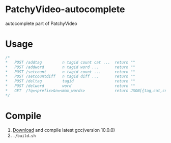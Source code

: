 # PatchyVideo-autocomplete
autocomplete part of PatchyVideo
# Usage
```C++
/*
*   POST /addtag         n tagid count cat ...  return ""
*   POST /addword        n tagid word ...       return ""
*   POST /setcount       n tagid count ...      return ""
*   POST /setcountdiff   n tagid diff ...       return ""
*   POST /deltag         tagid                  return ""
*   POST /delword        word                   return ""
*   GET  /?q=<prefix>&n=<max_words>             return JSON[{tag,cat,cnt},...]
*/
```
# Compile
1. [Download](https://github.com/gcc-mirror/gcc) and compile latest gcc(version 10.0.0)
2. ```./build.sh```

